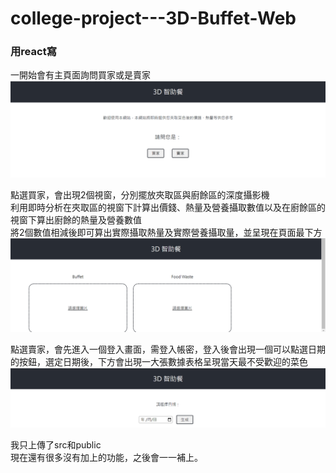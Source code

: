 # college-project---3D-Buffet-Web
### 用react寫  

一開始會有主頁面詢問買家或是賣家  
<img src="./image/buffet1.png"/>  

點選買家，會出現2個視窗，分別擺放夾取區與廚餘區的深度攝影機  
利用即時分析在夾取區的視窗下計算出價錢、熱量及營養攝取數值以及在廚餘區的視窗下算出廚餘的熱量及營養數值  
將2個數值相減後即可算出實際攝取熱量及實際營養攝取量，並呈現在頁面最下方  
<img src="./image/buffet2.png"/>  

點選賣家，會先進入一個登入畫面，需登入帳密，登入後會出現一個可以點選日期的按鈕，選定日期後，下方會出現一大張數據表格呈現當天最不受歡迎的菜色  
<img src="./image/buffet3.png"/>  

我只上傳了src和public  
現在還有很多沒有加上的功能，之後會一一補上。  
